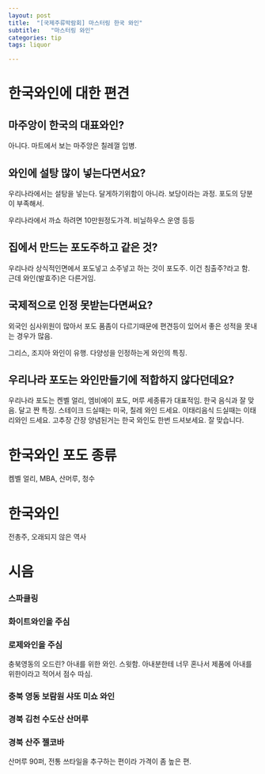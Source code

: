 ```yaml
---
layout: post
title:  "[국제주류박람회] 마스터링 한국 와인"
subtitle:   "마스터링 와인"
categories: tip
tags: liquor

---
```

# 한국와인에 대한 편견

## 마주앙이 한국의 대표와인?

아니다. 마트에서 보는 마주앙은 칠레껄 입병.

## 와인에 설탕 많이 넣는다면서요?

우리나라에서는 설탕을 넣는다. 달게하기위함이 아니라. 보당이라는 과정. 포도의 당분이 부족해서.

우리나라에서 까쇼 하려면 10만원정도가격. 비닐하우스 운영 등등

## 집에서 만드는 포도주하고 같은 것?

우리나라 상식적인면에서 포도넣고 소주넣고 하는 것이 포도주. 이건 침출주?라고 함. 근데 와인(발효주)은 다른거임.

## 국제적으로 인정 못받는다면써요?

외국인 심사위원이 많아서 포도 품좀이 다르기때문에 편견등이 있어서 좋은 성적을 못내는 경우가 많음.

그리스, 조지아 와인이 유행. 다양성을 인정하는게 와인의 특징.

## 우리나라 포도는 와인만들기에 적합하지 않다던데요?

우리나라 포도는 켄벨 얼리, 엠비에이 포도, 머루 세종류가 대표적임. 한국 음식과 잘 맞음. 달고 짠 특징. 스테이크 드실때는 미국, 칠레 와인 드세요. 이태리음식 드실때는 이태리와인 드세요. 고추장 간장 양념된거는 한국 와인도 한번 드셔보세요. 잘 맞습니다.

# 한국와인 포도 종류

켐벨 얼리, MBA, 산머루, 청수

# 한국와인

전총주, 오래되지 않은 역사

# 시음

### 스파클링

### 화이트와인을 주심

### 로제와인을 주심

충북영동의 오드린? 아내를 위한 와인. 스윗함. 아내분한테 너무 혼나서 제품에 아내를 위한이라고 적어서 점수 따심.

### 충북 영동 보람원 샤또 미쇼 와인

### 경북 김천 수도산 산머루

### 경북 산주 젤코바

산머루 90퍼, 전통 쓰타일을 추구하는 편이라 가격이 좀 높은 편. 